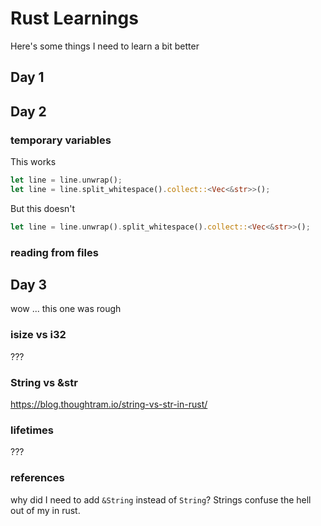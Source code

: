 # Rust Learnings

Here's some things I need to learn a bit better

## Day 1

## Day 2

### temporary variables

This works
```rust
let line = line.unwrap();
let line = line.split_whitespace().collect::<Vec<&str>>();
```

But this doesn't
```rust
let line = line.unwrap().split_whitespace().collect::<Vec<&str>>();
```

### reading from files 


## Day 3

wow ... this one was rough

### isize vs i32

???

### String vs &str

https://blog.thoughtram.io/string-vs-str-in-rust/

### lifetimes

???

### references

why did I need to add `&String` instead of `String`? Strings confuse the hell out of my in rust.
